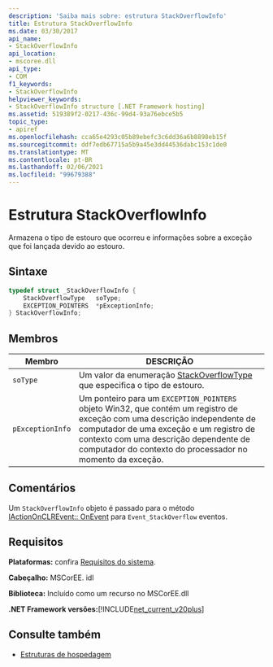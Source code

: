 ```yaml
---
description: 'Saiba mais sobre: estrutura StackOverflowInfo'
title: Estrutura StackOverflowInfo
ms.date: 03/30/2017
api_name:
- StackOverflowInfo
api_location:
- mscoree.dll
api_type:
- COM
f1_keywords:
- StackOverflowInfo
helpviewer_keywords:
- StackOverflowInfo structure [.NET Framework hosting]
ms.assetid: 519389f2-0217-436c-99d4-93a76ebce5b5
topic_type:
- apiref
ms.openlocfilehash: cca65e4293c05b89ebefc3c6dd36a6b8898eb15f
ms.sourcegitcommit: ddf7edb67715a5b9a45e3dd44536dabc153c1de0
ms.translationtype: MT
ms.contentlocale: pt-BR
ms.lasthandoff: 02/06/2021
ms.locfileid: "99679388"
---
```

# <a name="stackoverflowinfo-structure"></a>Estrutura StackOverflowInfo

Armazena o tipo de estouro que ocorreu e informações sobre a exceção que foi lançada devido ao estouro.  
  
## <a name="syntax"></a>Sintaxe  
  
```cpp  
typedef struct _StackOverflowInfo {  
    StackOverflowType   soType;  
    EXCEPTION_POINTERS  *pExceptionInfo;  
} StackOverflowInfo;  
```  
  
## <a name="members"></a>Membros  
  
|Membro|DESCRIÇÃO|  
|------------|-----------------|  
|`soType`|Um valor da enumeração [StackOverflowType](stackoverflowtype-enumeration.md) que especifica o tipo de estouro.|  
|`pExceptionInfo`|Um ponteiro para um `EXCEPTION_POINTERS` objeto Win32, que contém um registro de exceção com uma descrição independente de computador de uma exceção e um registro de contexto com uma descrição dependente de computador do contexto do processador no momento da exceção.|  
  
## <a name="remarks"></a>Comentários  

 Um `StackOverflowInfo` objeto é passado para o método [IActionOnCLREvent:: OnEvent](iactiononclrevent-onevent-method.md) para `Event_StackOverflow` eventos.  
  
## <a name="requirements"></a>Requisitos  

 **Plataformas:** confira [Requisitos do sistema](../../get-started/system-requirements.md).  
  
 **Cabeçalho:** MSCorEE. idl  
  
 **Biblioteca:** Incluído como um recurso no MSCorEE.dll  
  
 **.NET Framework versões:**[!INCLUDE[net_current_v20plus](../../../../includes/net-current-v20plus-md.md)]  
  
## <a name="see-also"></a>Consulte também

- [Estruturas de hospedagem](hosting-structures.md)
